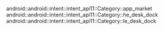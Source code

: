 android::android::intent::intent_api11::Category::app_market
android::android::intent::intent_api11::Category::he_desk_dock
android::android::intent::intent_api11::Category::le_desk_dock
